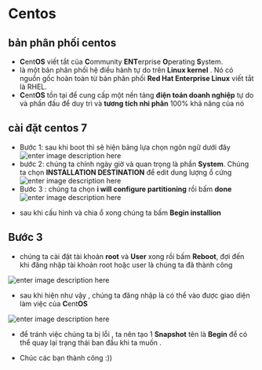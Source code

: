 ﻿Centos
==
## bản phân phối centos
- **C**ent**OS** viết tắt của **C**ommunity **ENT**erprise **O**perating **S**ystem.
- là một bản phân phối hệ điều hành tự do trên **Linux kernel** . Nó có nguồn gốc hoàn toàn từ bản phân phối **Red Hat Enterprise Linux**  viết tắt là RHEL.
- **C**ent**OS** tồn tại để cung cấp một nền tảng **điện toán doanh nghiệp** tự do và phấn đấu để duy trì và **tương tích nhi phân** 100% khả năng của nó 
## cài đặt centos 7
- Bước 1: sau khi boot thì sẽ hiện bảng lựa chọn ngôn ngữ dưới đây![enter image description here](https://lh3.googleusercontent.com/Xzly498vNDbQpwjZ2a-poUN5lHJa3cRG3PJRQX0aHcVhOvG_WHPMvegBD3YkF548UKwHlCHnGbvX)
- bước 2: chúng ta chỉnh ngày giờ và quan trọng là phần **System**. Chúng ta chọn **INSTALLATION DESTINATION** để edit dung lượng ổ cứng
![enter image description here](https://lh3.googleusercontent.com/mmRSuWy2Z4UtJ2vSLsL0Q3vmsRGM1_WPTeI4FMeUN0_79hDdjwqrkRxKuHoeDrH-9uElxuqarTiW)
- Bước 3 : chúng ta chọn **i will configure partitioning** rồi bấm **done** 
![enter image description here](https://lh3.googleusercontent.com/SdN9N6sX70A8KqN6_mHkXLebAMzW0VQ5L9Zj05N12Afy3XTMQm8PvxtEoqWrtru7dRKhNUg943n1)
+ sau khi cấu hình và chia ổ xong chúng ta bấm **Begin installion**
## Bước 3 
- chúng ta cài đặt tài khoản **root** và **User**  xong rồi bấm **Reboot**, đợi đến khi đăng nhập tài khoản root hoặc user là chúng ta đã thành công



![enter image description here](https://lh3.googleusercontent.com/hYC1wprbvWVB1jc3VhOpiVo2hgekAKnSulQdhsZ-d96PSYJr_ANUisCik8tt0BzsguUCeyqRDi8P)
- sau khi hiện như vậy , chúng ta đăng nhập là có thể vào được giao diện làm việc của **C**ent**OS**



![enter image description here](https://lh3.googleusercontent.com/ICAmMY2vjf99ecGNcX6EFao6taFTtGvE3kVg1i1J9YzSQUwnbCbm_c4EACJ8QnJ4p98bvY73uoUL)
- để tránh việc chúng ta bị lỗi , ta nên tạo 1 **Snapshot** tên là **Begin** để có thể quay lại trạng thái ban đầu khi ta muốn .


- Chúc các bạn thành công :))
